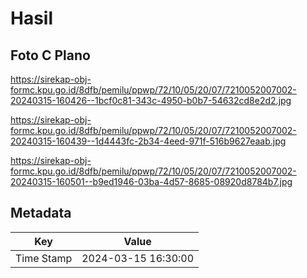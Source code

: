 # Hasil

## Foto C Plano

https://sirekap-obj-formc.kpu.go.id/8dfb/pemilu/ppwp/72/10/05/20/07/7210052007002-20240315-160426--1bcf0c81-343c-4950-b0b7-54632cd8e2d2.jpg

https://sirekap-obj-formc.kpu.go.id/8dfb/pemilu/ppwp/72/10/05/20/07/7210052007002-20240315-160439--1d4443fc-2b34-4eed-971f-516b9627eaab.jpg

https://sirekap-obj-formc.kpu.go.id/8dfb/pemilu/ppwp/72/10/05/20/07/7210052007002-20240315-160501--b9ed1946-03ba-4d57-8685-08920d8784b7.jpg


## Metadata

| Key        | Value               |
| ---------- | ------------------- |
| Time Stamp | 2024-03-15 16:30:00 |



